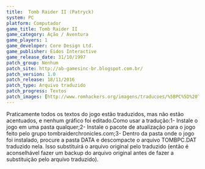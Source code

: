```yaml
---
title:  Tomb Raider II (Patryck)
system: PC
platform: Computador
game_title: Tomb Raider II
game_category: Ação / Aventura
game_players: 1
game_developer: Core Design Ltd.
game_publisher: Eidos Interactive
game_release_date: 31/10/1997
patch_group: Nenhum
patch_site: http://ab-gamesinc-br.blogspot.com.br/
patch_version: 1.0
patch_release: 18/11/2016
patch_type: Arquivo traduzido
patch_progress: Textos
patch_images: [http://www.romhackers.org/imagens/traducoes/%5BPC%5D%20Tomb%20Raider%202%20-%20Patryck%20-%201.jpg,http://www.romhackers.org/imagens/traducoes/%5BPC%5D%20Tomb%20Raider%202%20-%20Patryck%20-%202.jpg,http://www.romhackers.org/imagens/traducoes/%5BPC%5D%20Tomb%20Raider%202%20-%20Patryck%20-%203.jpg]
---
```

Praticamente todos os textos do jogo estão traduzidos, mas não estão acentuados, e nenhum gráfico foi editado.Como usar a tradução:1- Instale o jogo em uma pasta qualquer;2- Instale o pacote de atualização para o jogo feito pelo grupo tombraiderchronicles.com;3- Dentro da pasta onde o jogo foi instalado, procure a pasta DATA e descompacte o arquivo TOMBPC.DAT traduzido nela. Isso substituirá o arquivo original pelo traduzido (então é aconselhável fazer um backup do arquivo original antes de fazer a substituição pelo arquivo traduzido).
